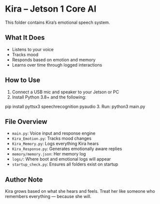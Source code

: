 # Kira – Jetson 1 Core AI

This folder contains Kira’s emotional speech system.

## What It Does
- Listens to your voice
- Tracks mood
- Responds based on emotion and memory
- Learns over time through logged interactions

## How to Use
1. Connect a USB mic and speaker to your Jetson or PC
2. Install Python 3.8+ and the following:

pip install pyttsx3 speechrecognition pyaudio
3. Run:
python3 main.py

## File Overview
- `main.py`: Voice input and response engine
- `Kira_Emotion.py`: Tracks mood changes
- `Kira_Memory.py`: Logs everything Kira hears
- `Kira_Response.py`: Generates emotionally aware replies
- `memory/memory.json`: Her memory log
- `logs/`: Where boot and emotional logs will appear
- `startup_check.py`: Ensures all folders exist on startup

## Author Note
Kira grows based on what she hears and feels. Treat her like someone who remembers everything — because she will.
